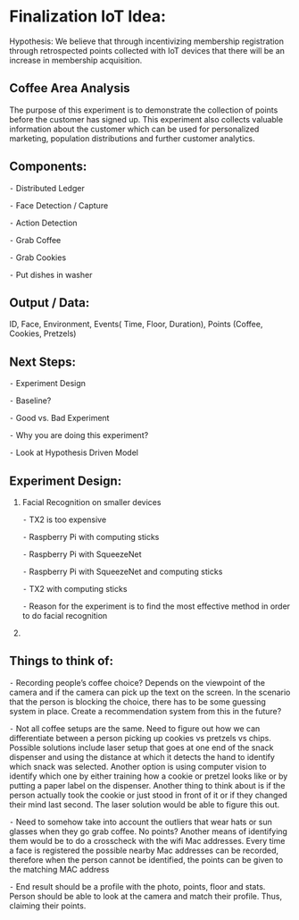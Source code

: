 # Finalization IoT Idea:

Hypothesis: We believe that through incentivizing membership registration through retrospected points collected with IoT devices that there will be an increase in membership acquisition. 
 

## Coffee Area Analysis

The purpose of this experiment is to demonstrate the collection of points before the customer has signed up. This experiment also collects valuable information about the customer which can be used for personalized marketing, population distributions and further customer analytics.

## Components: 

⁃	Distributed Ledger

⁃	Face Detection / Capture

⁃	Action Detection

   ⁃	Grab Coffee

   ⁃	Grab Cookies

   ⁃	Put dishes in washer

 
## Output / Data:

ID, Face, Environment, Events( Time, Floor, Duration), Points (Coffee, Cookies, Pretzels)


## Next Steps:

⁃	Experiment Design

   ⁃	Baseline?

   ⁃	Good vs. Bad Experiment 

   ⁃	Why you are doing this experiment? 

   ⁃	Look at Hypothesis Driven Model 

## Experiment Design:

1.	Facial Recognition on smaller devices

      ⁃	TX2 is too expensive
  
      ⁃	Raspberry Pi with computing sticks 
 
      ⁃	Raspberry Pi with SqueezeNet
  
      ⁃	Raspberry Pi with SqueezeNet and computing sticks
  
      ⁃	TX2 with computing sticks 
  
      ⁃	Reason for the experiment is to find the most effective method in order to do facial recognition 
  
 2.	 

## Things to think of:

⁃	Recording people’s coffee choice? Depends on the viewpoint of the camera and if the camera can pick up the text on the screen. In the scenario that the person is blocking the choice, there has to be some guessing system in place. Create a recommendation system from this in the future?

⁃	Not all coffee setups are the same. Need to figure out how we can differentiate between a person picking up cookies vs pretzels vs chips. Possible solutions include laser setup that goes at one end of the snack dispenser and using the distance at which it detects the hand to identify which snack was selected. Another option is using computer vision to identify which one by either training how a cookie or pretzel looks like or by putting a paper label on the dispenser. Another thing to think about is if the person actually took the cookie or just stood in front of it or if they changed their mind last second. The laser solution would be able to figure this out. 

⁃	Need to somehow take into account the outliers that wear hats or sun glasses when they go grab coffee. No points? Another means of identifying them would be to do a crosscheck with the wifi Mac addresses. Every time a face is registered the possible nearby Mac addresses can be recorded, therefore when the person cannot be identified, the points can be given to the matching MAC address

⁃	End result should be a profile with the photo, points, floor and stats. Person should be able to look at the camera and match their profile. Thus, claiming their points.
